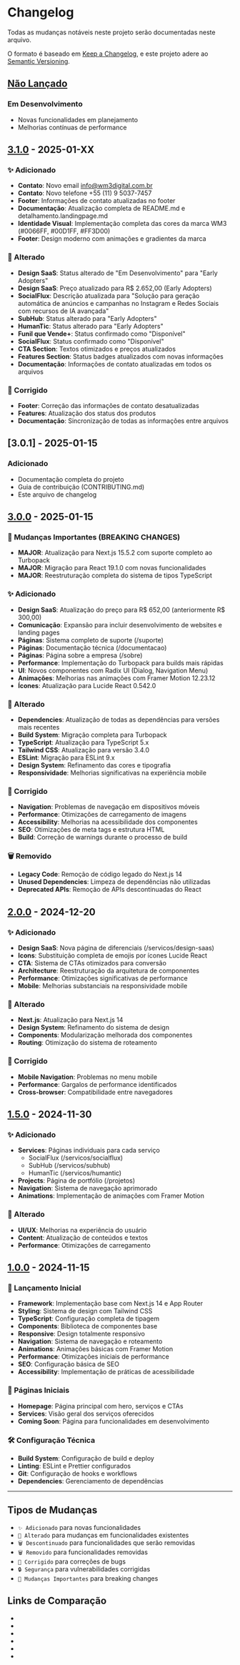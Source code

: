 # Changelog

Todas as mudanças notáveis neste projeto serão documentadas neste arquivo.

O formato é baseado em [Keep a Changelog](https://keepachangelog.com/pt-BR/1.0.0/),
e este projeto adere ao [Semantic Versioning](https://semver.org/lang/pt-BR/).

## [Não Lançado]

### Em Desenvolvimento
- Novas funcionalidades em planejamento
- Melhorias contínuas de performance

## [3.1.0] - 2025-01-XX

### ✨ Adicionado
- **Contato**: Novo email info@wm3digital.com.br
- **Contato**: Novo telefone +55 (11) 9 5037-7457
- **Footer**: Informações de contato atualizadas no footer
- **Documentação**: Atualização completa de README.md e detalhamento.landingpage.md
- **Identidade Visual**: Implementação completa das cores da marca WM3 (#0066FF, #00D1FF, #FF3D00)
- **Footer**: Design moderno com animações e gradientes da marca

### 🔧 Alterado
- **Design SaaS**: Status alterado de "Em Desenvolvimento" para "Early Adopters"
- **Design SaaS**: Preço atualizado para R$ 2.652,00 (Early Adopters)
- **SocialFlux**: Descrição atualizada para "Solução para geração automática de anúncios e campanhas no Instagram e Redes Sociais com recursos de IA avançada"
- **SubHub**: Status alterado para "Early Adopters"
- **HumanTic**: Status alterado para "Early Adopters"
- **Funil que Vende+**: Status confirmado como "Disponível"
- **SocialFlux**: Status confirmado como "Disponível"
- **CTA Section**: Textos otimizados e preços atualizados
- **Features Section**: Status badges atualizados com novas informações
- **Documentação**: Informações de contato atualizadas em todos os arquivos

### 🐛 Corrigido
- **Footer**: Correção das informações de contato desatualizadas
- **Features**: Atualização dos status dos produtos
- **Documentação**: Sincronização de todas as informações entre arquivos

## [3.0.1] - 2025-01-15

### Adicionado
- Documentação completa do projeto
- Guia de contribuição (CONTRIBUTING.md)
- Este arquivo de changelog

## [3.0.0] - 2025-01-15

### 🚀 Mudanças Importantes (BREAKING CHANGES)

- **MAJOR**: Atualização para Next.js 15.5.2 com suporte completo ao Turbopack
- **MAJOR**: Migração para React 19.1.0 com novas funcionalidades
- **MAJOR**: Reestruturação completa do sistema de tipos TypeScript

### ✨ Adicionado

- **Design SaaS**: Atualização do preço para R$ 652,00 (anteriormente R$ 300,00)
- **Comunicação**: Expansão para incluir desenvolvimento de websites e landing pages
- **Páginas**: Sistema completo de suporte (/suporte)
- **Páginas**: Documentação técnica (/documentacao)
- **Páginas**: Página sobre a empresa (/sobre)
- **Performance**: Implementação do Turbopack para builds mais rápidas
- **UI**: Novos componentes com Radix UI (Dialog, Navigation Menu)
- **Animações**: Melhorias nas animações com Framer Motion 12.23.12
- **Ícones**: Atualização para Lucide React 0.542.0

### 🔧 Alterado

- **Dependencies**: Atualização de todas as dependências para versões mais recentes
- **Build System**: Migração completa para Turbopack
- **TypeScript**: Atualização para TypeScript 5.x
- **Tailwind CSS**: Atualização para versão 3.4.0
- **ESLint**: Migração para ESLint 9.x
- **Design System**: Refinamento das cores e tipografia
- **Responsividade**: Melhorias significativas na experiência mobile

### 🐛 Corrigido

- **Navigation**: Problemas de navegação em dispositivos móveis
- **Performance**: Otimizações de carregamento de imagens
- **Accessibility**: Melhorias na acessibilidade dos componentes
- **SEO**: Otimizações de meta tags e estrutura HTML
- **Build**: Correção de warnings durante o processo de build

### 🗑️ Removido

- **Legacy Code**: Remoção de código legado do Next.js 14
- **Unused Dependencies**: Limpeza de dependências não utilizadas
- **Deprecated APIs**: Remoção de APIs descontinuadas do React

## [2.0.0] - 2024-12-20

### ✨ Adicionado

- **Design SaaS**: Nova página de diferenciais (/servicos/design-saas)
- **Icons**: Substituição completa de emojis por ícones Lucide React
- **CTA**: Sistema de CTAs otimizados para conversão
- **Architecture**: Reestruturação da arquitetura de componentes
- **Performance**: Otimizações significativas de performance
- **Mobile**: Melhorias substanciais na responsividade mobile

### 🔧 Alterado

- **Next.js**: Atualização para Next.js 14
- **Design System**: Refinamento do sistema de design
- **Components**: Modularização melhorada dos componentes
- **Routing**: Otimização do sistema de roteamento

### 🐛 Corrigido

- **Mobile Navigation**: Problemas no menu mobile
- **Performance**: Gargalos de performance identificados
- **Cross-browser**: Compatibilidade entre navegadores

## [1.5.0] - 2024-11-30

### ✨ Adicionado

- **Services**: Páginas individuais para cada serviço
  - SocialFlux (/servicos/socialflux)
  - SubHub (/servicos/subhub)
  - HumanTic (/servicos/humantic)
- **Projects**: Página de portfólio (/projetos)
- **Navigation**: Sistema de navegação aprimorado
- **Animations**: Implementação de animações com Framer Motion

### 🔧 Alterado

- **UI/UX**: Melhorias na experiência do usuário
- **Content**: Atualização de conteúdos e textos
- **Performance**: Otimizações de carregamento

## [1.0.0] - 2024-11-15

### 🎉 Lançamento Inicial

- **Framework**: Implementação base com Next.js 14 e App Router
- **Styling**: Sistema de design com Tailwind CSS
- **TypeScript**: Configuração completa de tipagem
- **Components**: Biblioteca de componentes base
- **Responsive**: Design totalmente responsivo
- **Navigation**: Sistema de navegação e roteamento
- **Animations**: Animações básicas com Framer Motion
- **Performance**: Otimizações iniciais de performance
- **SEO**: Configuração básica de SEO
- **Accessibility**: Implementação de práticas de acessibilidade

### 📄 Páginas Iniciais

- **Homepage**: Página principal com hero, serviços e CTAs
- **Services**: Visão geral dos serviços oferecidos
- **Coming Soon**: Página para funcionalidades em desenvolvimento

### 🛠️ Configuração Técnica

- **Build System**: Configuração de build e deploy
- **Linting**: ESLint e Prettier configurados
- **Git**: Configuração de hooks e workflows
- **Dependencies**: Gerenciamento de dependências

---

## Tipos de Mudanças

- `✨ Adicionado` para novas funcionalidades
- `🔧 Alterado` para mudanças em funcionalidades existentes
- `🗑️ Descontinuado` para funcionalidades que serão removidas
- `🗑️ Removido` para funcionalidades removidas
- `🐛 Corrigido` para correções de bugs
- `🔒 Segurança` para vulnerabilidades corrigidas
- `🚀 Mudanças Importantes` para breaking changes

## Links de Comparação

- [Não Lançado]: https://github.com/duhenri9/wm3_digital/compare/v3.1.0...HEAD
- [3.1.0]: https://github.com/duhenri9/wm3_digital/compare/v3.0.0...v3.1.0
- [3.0.0]: https://github.com/duhenri9/wm3_digital/compare/v2.0.0...v3.0.0
- [2.0.0]: https://github.com/duhenri9/wm3_digital/compare/v1.5.0...v2.0.0
- [1.5.0]: https://github.com/duhenri9/wm3_digital/compare/v1.0.0...v1.5.0
- [1.0.0]: https://github.com/duhenri9/wm3_digital/releases/tag/v1.0.0
